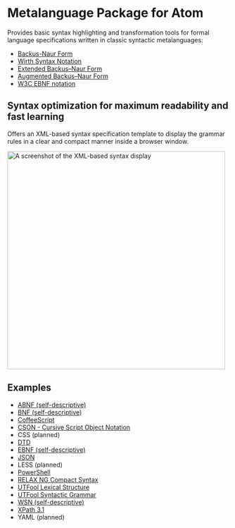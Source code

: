 # Metalanguage Package for Atom

Provides basic syntax highlighting and transformation tools for formal language specifications written in classic syntactic metalanguages:

  * [Backus-Naur Form](http://en.wikipedia.org/wiki/Backus–Naur_Form)
  * [Wirth Syntax Notation](https://en.wikipedia.org/wiki/Wirth_syntax_notation)
  * [Extended Backus–Naur Form](http://standards.iso.org/ittf/PubliclyAvailableStandards/s026153_ISO_IEC_14977_1996%28E%29.zip)
  * [Augmented Backus–Naur Form](https://tools.ietf.org/html/rfc5234)
  * [W3C EBNF notation](http://www.w3.org/TR/xml/#sec-notation)

## Syntax optimization for maximum readability and fast learning

  Offers an XML-based syntax specification template to display the grammar rules in a clear and compact manner inside a browser window.

  <img alt="A screenshot of the XML-based syntax display" src="https://raw.githubusercontent.com/psmitt/metalanguage/master/Syntax.png" width="495">

## Examples

  * [ABNF (self-descriptive)](https://tools.ietf.org/html/rfc5234)
  * [BNF (self-descriptive)](http://en.wikipedia.org/wiki/Backus–Naur_Form)
  * [CoffeeScript](http://coffeescript.org/v2/annotated-source/grammar.html)
  * [CSON - Cursive Script Object Notation](https://noe.mearie.org/cson)
  * CSS (planned)
  * [DTD](http://www.w3.org/TR/xml/#sec-prolog-dtd)
  * [EBNF (self-descriptive)](http://standards.iso.org/ittf/PubliclyAvailableStandards/s026153_ISO_IEC_14977_1996%28E%29.zip)
  * [JSON](https://tools.ietf.org/html/rfc7159)
  * LESS (planned)
  * [PowerShell](https://psmitt.github.io/grammar/PowerShell)
  * [RELAX NG Compact Syntax](http://standards.iso.org/ittf/PubliclyAvailableStandards/c052348_ISO_IEC_19757-2_2008%28E%29.zip)
  * [UTFool Lexical Structure](https://psmitt.github.io/grammar/UTFool%20Lexical%20Structure.xml)
  * [UTFool Syntactic Grammar](https://psmitt.github.io/grammar/UTFool%20Syntactic%20Grammar.xml)
  * [WSN (self-descriptive)](https://en.wikipedia.org/wiki/Wirth_syntax_notation)
  * [XPath 3.1](https://www.w3.org/TR/xpath-31/#nt-bnf)
  * YAML (planned)
